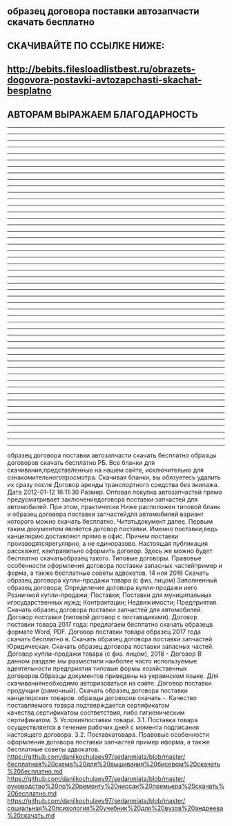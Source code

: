 образец договора поставки автозапчасти скачать бесплатно
--------------------------------------------------
СКАЧИВАЙТЕ ПО ССЫЛКЕ НИЖЕ:
--------------------------------------------------
http://bebits.filesloadlistbest.ru/obrazets-dogovora-postavki-avtozapchasti-skachat-besplatno
--------------------------------------------------
АВТОРАМ ВЫРАЖАЕМ БЛАГОДАРНОСТЬ
--------------------------------------------------
--------------------------------------------------
--------------------------------------------------
--------------------------------------------------
--------------------------------------------------
--------------------------------------------------
--------------------------------------------------
--------------------------------------------------
--------------------------------------------------
--------------------------------------------------
--------------------------------------------------
--------------------------------------------------
--------------------------------------------------
--------------------------------------------------
--------------------------------------------------
--------------------------------------------------
--------------------------------------------------
--------------------------------------------------
--------------------------------------------------
--------------------------------------------------
--------------------------------------------------
--------------------------------------------------
--------------------------------------------------
--------------------------------------------------
--------------------------------------------------
--------------------------------------------------
--------------------------------------------------
--------------------------------------------------
--------------------------------------------------
--------------------------------------------------
--------------------------------------------------
--------------------------------------------------
--------------------------------------------------
--------------------------------------------------
--------------------------------------------------
--------------------------------------------------
--------------------------------------------------
--------------------------------------------------
--------------------------------------------------
--------------------------------------------------
--------------------------------------------------
--------------------------------------------------
--------------------------------------------------
--------------------------------------------------
--------------------------------------------------
--------------------------------------------------
--------------------------------------------------
--------------------------------------------------
--------------------------------------------------
--------------------------------------------------
--------------------------------------------------
образец договора поставки автозапчасти скачать бесплатно образцы договоров скачать бесплатно РБ.  Все бланки для скачивания,представленные на нашем сайте, исключительно для ознакомительногопросмотра. Скачивая бланки, вы обязуетесь удалить их сразу после Договор аренды транспортного средства без экипажа. Дата 2012-01-12 16:11:30 Размер. Оптовая покупка автозапчастей прямо предусматривает заключениедоговора поставки запчастей для автомобилей. При этом, практически Ниже расположен типовой бланк и образец договора поставки запчастейдля автомобилей вариант которого можно скачать бесплатно. Читатьдокумент далее. Первым таким документом является договор поставки. Именно поставки,ведь канцелярию доставляют прямо в офис. Причем поставки производятсярегулярно, а не единоразово. Настоящая публикация расскажет, какправильно оформить договор. Здесь же можно будет бесплатно скачатьобразец такого. Типовые договоры. Правовые особенности оформления договора поставки запасных частейпример и форма, а также бесплатные советы адвокатов. 14 ноя 2016  Скачать образец договора купли-продажи товара (с физ. лицом) Заполненный образец договора; Определение договора купли-продажи иего  Розничной купли-продажи; Поставки; Поставки для муниципальных игосударственных нужд; Контрактации; Недвижимости; Предприятия. Скачать образец договора поставки запчастей для автомобилей. Договор поставки (типовой договор с поставщиками). Договор поставки товара 2017 года: предлагаем бесплатно скачать образецв формате Word, PDF. Договор поставки товара образец 2017 года скачать бесплатно в. Скачать образец договора поставки запчастей Юридическая. Скачать образец договора поставки запасных частей. Договор купли-продажи товара (с физ. лицом), 2018 - Договор
В данном разделе мы разместили наиболее часто используемые вдеятельности предприятия типовые формы хозяйственных договоров.Образцы документов приведены на украинском языке. Для скачиваниянеобходимо авторизоваться на сайте. Договор поставки продукции (рамочный). Скачать образец договора поставки канцелярских товаров. образцы договоров скачать -. Качество поставляемого товара подтверждается сертификатом качества,сертификатом соответствия, либо гигиеническим сертификатом. 3. Условияпоставки товара. 3.1. Поставка товара осуществляется в течение рабочих дней с момента подписания настоящего договора. 3.2. Поставкатовара. Правовые особенности оформления договора поставки запчастей пример иформа, а также бесплатные советы адвокатов.
https://github.com/danilkochulaev97/sedanmiata/blob/master/бесплатная%20схема%20для%20вышивания%20бисером%20скачать%20бесплатно.md
https://github.com/danilkochulaev97/sedanmiata/blob/master/руководство%20по%20ремонту%20ниссан%20премьера%20скачать%20бесплатно.md
https://github.com/danilkochulaev97/sedanmiata/blob/master/социальная%20психология%20учебник%20для%20вузов%20андреева%20скачать.md